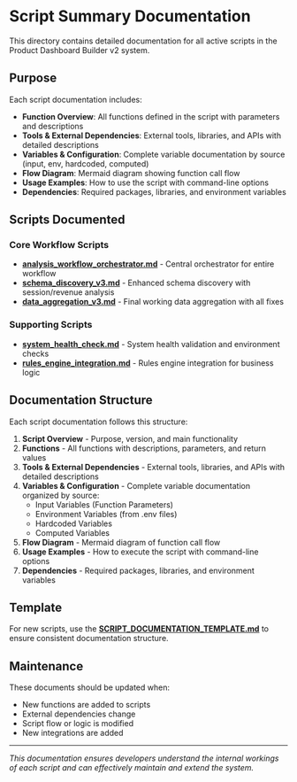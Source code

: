 # Script Summary Documentation

This directory contains detailed documentation for all active scripts in the Product Dashboard Builder v2 system.

## Purpose

Each script documentation includes:
- **Function Overview**: All functions defined in the script with parameters and descriptions
- **Tools & External Dependencies**: External tools, libraries, and APIs with detailed descriptions
- **Variables & Configuration**: Complete variable documentation by source (input, env, hardcoded, computed)
- **Flow Diagram**: Mermaid diagram showing function call flow
- **Usage Examples**: How to use the script with command-line options
- **Dependencies**: Required packages, libraries, and environment variables

## Scripts Documented

### Core Workflow Scripts
- **[analysis_workflow_orchestrator.md](./analysis_workflow_orchestrator.md)** - Central orchestrator for entire workflow
- **[schema_discovery_v3.md](./schema_discovery_v3.md)** - Enhanced schema discovery with session/revenue analysis
- **[data_aggregation_v3.md](./data_aggregation_v3.md)** - Final working data aggregation with all fixes

### Supporting Scripts
- **[system_health_check.md](./system_health_check.md)** - System health validation and environment checks
- **[rules_engine_integration.md](./rules_engine_integration.md)** - Rules engine integration for business logic

## Documentation Structure

Each script documentation follows this structure:

1. **Script Overview** - Purpose, version, and main functionality
2. **Functions** - All functions with descriptions, parameters, and return values
3. **Tools & External Dependencies** - External tools, libraries, and APIs with detailed descriptions
4. **Variables & Configuration** - Complete variable documentation organized by source:
   - Input Variables (Function Parameters)
   - Environment Variables (from .env files)
   - Hardcoded Variables
   - Computed Variables
5. **Flow Diagram** - Mermaid diagram of function call flow
6. **Usage Examples** - How to execute the script with command-line options
7. **Dependencies** - Required packages, libraries, and environment variables

## Template

For new scripts, use the **[SCRIPT_DOCUMENTATION_TEMPLATE.md](./SCRIPT_DOCUMENTATION_TEMPLATE.md)** to ensure consistent documentation structure.

## Maintenance

These documents should be updated when:
- New functions are added to scripts
- External dependencies change
- Script flow or logic is modified
- New integrations are added

---

*This documentation ensures developers understand the internal workings of each script and can effectively maintain and extend the system.*
